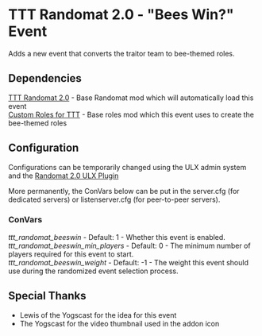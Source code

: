 # TTT Randomat 2.0 - "Bees Win?" Event
Adds a new event that converts the traitor team to bee-themed roles.
## Dependencies
[TTT Randomat 2.0](https://steamcommunity.com/sharedfiles/filedetails/?id=2055805086) - Base Randomat mod which will automatically load this event\
[Custom Roles for TTT](https://steamcommunity.com/sharedfiles/filedetails/?id=2421039084) - Base roles mod which this event uses to create the bee-themed roles

## Configuration
Configurations can be temporarily changed using the ULX admin system and the [Randomat 2.0 ULX Plugin](https://steamcommunity.com/sharedfiles/filedetails/?id=2096758509)

More permanently, the ConVars below can be put in the server.cfg (for dedicated servers) or listenserver.cfg (for peer-to-peer servers).

### ConVars
_ttt_randomat_beeswin_ - Default: 1 - Whether this event is enabled.\
_ttt_randomat_beeswin_min_players_ - Default: 0 - The minimum number of players required for this event to start.\
_ttt_randomat_beeswin_weight_ - Default: -1 - The weight this event should use during the randomized event selection process.

## Special Thanks
* Lewis of the Yogscast for the idea for this event
* The Yogscast for the video thumbnail used in the addon icon